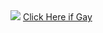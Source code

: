 <img class="Danny" src="https://cdn.discordapp.com/attachments/936799282420383777/953131959935197234/blocky_balls.gif">
<a href="https://trollface.dk/">Click Here if Gay</a>
